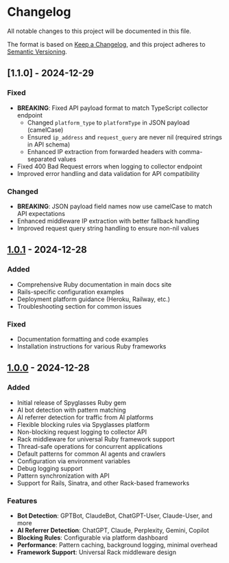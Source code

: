 # Changelog

All notable changes to this project will be documented in this file.

The format is based on [Keep a Changelog](https://keepachangelog.com/en/1.0.0/),
and this project adheres to [Semantic Versioning](https://semver.org/spec/v2.0.0.html).

## [1.1.0] - 2024-12-29

### Fixed
- **BREAKING**: Fixed API payload format to match TypeScript collector endpoint
  - Changed `platform_type` to `platformType` in JSON payload (camelCase)
  - Ensured `ip_address` and `request_query` are never nil (required strings in API schema)
  - Enhanced IP extraction from forwarded headers with comma-separated values
- Fixed 400 Bad Request errors when logging to collector endpoint
- Improved error handling and data validation for API compatibility

### Changed
- **BREAKING**: JSON payload field names now use camelCase to match API expectations
- Enhanced middleware IP extraction with better fallback handling
- Improved request query string handling to ensure non-nil values

## [1.0.1] - 2024-12-28

### Added
- Comprehensive Ruby documentation in main docs site
- Rails-specific configuration examples
- Deployment platform guidance (Heroku, Railway, etc.)
- Troubleshooting section for common issues

### Fixed
- Documentation formatting and code examples
- Installation instructions for various Ruby frameworks

## [1.0.0] - 2024-12-28

### Added
- Initial release of Spyglasses Ruby gem
- AI bot detection with pattern matching
- AI referrer detection for traffic from AI platforms
- Flexible blocking rules via Spyglasses platform
- Non-blocking request logging to collector API
- Rack middleware for universal Ruby framework support
- Thread-safe operations for concurrent applications
- Default patterns for common AI agents and crawlers
- Configuration via environment variables
- Debug logging support
- Pattern synchronization with API
- Support for Rails, Sinatra, and other Rack-based frameworks

### Features
- **Bot Detection**: GPTBot, ClaudeBot, ChatGPT-User, Claude-User, and more
- **AI Referrer Detection**: ChatGPT, Claude, Perplexity, Gemini, Copilot
- **Blocking Rules**: Configurable via platform dashboard
- **Performance**: Pattern caching, background logging, minimal overhead
- **Framework Support**: Universal Rack middleware design

[Unreleased]: https://github.com/spyglasses/spyglasses-ruby/compare/v1.0.1...HEAD
[1.0.1]: https://github.com/spyglasses/spyglasses-ruby/compare/v1.0.0...v1.0.1
[1.0.0]: https://github.com/spyglasses/spyglasses-ruby/releases/tag/v1.0.0 